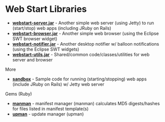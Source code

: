 # Web Start Libraries

- [**webstart-server.jar**](webstart-server) - Another simple web server (using Jetty) to run (start/stop) web apps (including JRuby on Rails)
- [**webstart-browser.jar**](webstart-browser) - Another simple web browser (using the Eclipse SWT browser widget)
- [**webstart-notifier.jar**](webstart-notifier) - Another desktop notifier w/ balloon notifications (using the Eclipse SWT widgets)
- [**webstart-utils.jar**](webstart-utils) - Shared/common code/classes/utilities for web server and browser

More

- [**sandbox**](sandbox) - Sample code for running (starting/stopping) web apps (include JRuby on Rails) w/ Jetty web server





Gems  (Ruby)

- [**manman**](manman) -  manifest manager (manman) calculates MD5 digests/hashes for files listed in manifest template(s)
- [**upman**](upman) - update manager (upman)








